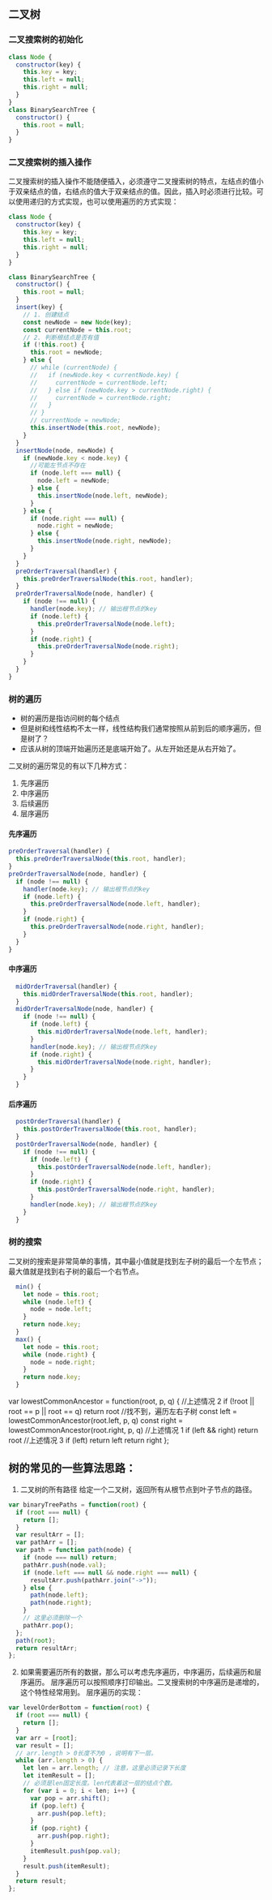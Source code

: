 ## 二叉树

### 二叉搜索树的初始化

```js
class Node {
  constructor(key) {
    this.key = key;
    this.left = null;
    this.right = null;
  }
}
class BinarySearchTree {
  constructor() {
    this.root = null;
  }
}
```

### 二叉搜索树的插入操作

二叉搜索树的插入操作不能随便插入，必须遵守二叉搜索树的特点，左结点的值小于双亲结点的值，右结点的值大于双亲结点的值。因此，插入时必须进行比较。可以使用递归的方式实现，也可以使用遍历的方式实现：

```js
class Node {
  constructor(key) {
    this.key = key;
    this.left = null;
    this.right = null;
  }
}

class BinarySearchTree {
  constructor() {
    this.root = null;
  }
  insert(key) {
    // 1. 创建结点
    const newNode = new Node(key);
    const currentNode = this.root;
    // 2. 判断根结点是否有值
    if (!this.root) {
      this.root = newNode;
    } else {
      // while (currentNode) {
      //   if (newNode.key < currentNode.key) {
      //     currentNode = currentNode.left;
      //   } else if (newNode.key > currentNode.right) {
      //     currentNode = currentNode.right;
      //   }
      // }
      // currentNode = newNode;
      this.insertNode(this.root, newNode);
    }
  }
  insertNode(node, newNode) {
    if (newNode.key < node.key) {
      //可能左节点不存在
      if (node.left === null) {
        node.left = newNode;
      } else {
        this.insertNode(node.left, newNode);
      }
    } else {
      if (node.right === null) {
        node.right = newNode;
      } else {
        this.insertNode(node.right, newNode);
      }
    }
  }
  preOrderTraversal(handler) {
    this.preOrderTraversalNode(this.root, handler);
  }
  preOrderTraversalNode(node, handler) {
    if (node !== null) {
      handler(node.key); // 输出根节点的key
      if (node.left) {
        this.preOrderTraversalNode(node.left);
      }
      if (node.right) {
        this.preOrderTraversalNode(node.right);
      }
    }
  }
}
```

### 树的遍历

- 树的遍历是指访问树的每个结点
- 但是树和线性结构不太一样，线性结构我们通常按照从前到后的顺序遍历，但是树了？
- 应该从树的顶端开始遍历还是底端开始了。从左开始还是从右开始了。

二叉树的遍历常见的有以下几种方式：

1. 先序遍历
2. 中序遍历
3. 后续遍历
4. 层序遍历

#### 先序遍历

```js
preOrderTraversal(handler) {
  this.preOrderTraversalNode(this.root, handler);
}
preOrderTraversalNode(node, handler) {
  if (node !== null) {
    handler(node.key); // 输出根节点的key
    if (node.left) {
      this.preOrderTraversalNode(node.left, handler);
    }
    if (node.right) {
      this.preOrderTraversalNode(node.right, handler);
    }
  }
}
```

#### 中序遍历

```js
  midOrderTraversal(handler) {
    this.midOrderTraversalNode(this.root, handler);
  }
  midOrderTraversalNode(node, handler) {
    if (node !== null) {
      if (node.left) {
        this.midOrderTraversalNode(node.left, handler);
      }
      handler(node.key); // 输出根节点的key
      if (node.right) {
        this.midOrderTraversalNode(node.right, handler);
      }
    }
  }
```

#### 后序遍历

```js
  postOrderTraversal(handler) {
    this.postOrderTraversalNode(this.root, handler);
  }
  postOrderTraversalNode(node, handler) {
    if (node !== null) {
      if (node.left) {
        this.postOrderTraversalNode(node.left, handler);
      }
      if (node.right) {
        this.postOrderTraversalNode(node.right, handler);
      }
      handler(node.key); // 输出根节点的key
    }
  }
```

### 树的搜索

二叉树的搜索是非常简单的事情，其中最小值就是找到左子树的最后一个左节点；最大值就是找到右子树的最后一个右节点。

```js
  min() {
    let node = this.root;
    while (node.left) {
      node = node.left;
    }
    return node.key;
  }
  max() {
    let node = this.root;
    while (node.right) {
      node = node.right;
    }
    return node.key;
  }
```

var lowestCommonAncestor = function(root, p, q) {
//上述情况 2
if (!root || root == p || root == q) return root
//找不到，遍历左右子树
const left = lowestCommonAncestor(root.left, p, q)
const right = lowestCommonAncestor(root.right, p, q)
//上述情况 1
if (left && right) return root
//上述情况 3
if (left) return left
return right
};

## 树的常见的一些算法思路：

1. 二叉树的所有路径
   给定一个二叉树，返回所有从根节点到叶子节点的路径。

```js
var binaryTreePaths = function(root) {
  if (root === null) {
    return [];
  }
  var resultArr = [];
  var pathArr = [];
  var path = function path(node) {
    if (node === null) return;
    pathArr.push(node.val);
    if (node.left === null && node.right === null) {
      resultArr.push(pathArr.join("->"));
    } else {
      path(node.left);
      path(node.right);
    }
    // 这里必须删除一个
    pathArr.pop();
  };
  path(root);
  return resultArr;
};
```

2. 如果需要遍历所有的数据，那么可以考虑先序遍历，中序遍历，后续遍历和层序遍历。
   层序遍历可以按照顺序打印输出。二叉搜索树的中序遍历是递增的，这个特性经常用到。
   层序遍历的实现：

```js
var levelOrderBottom = function(root) {
  if (root === null) {
    return [];
  }
  var arr = [root];
  var result = [];
  // arr.length > 0长度不为0 ，说明有下一层。
  while (arr.length > 0) {
    let len = arr.length; // 注意，这里必须记录下长度
    let itemResult = [];
    // 必须是len固定长度。len代表着这一层的结点个数。
    for (var i = 0; i < len; i++) {
      var pop = arr.shift();
      if (pop.left) {
        arr.push(pop.left);
      }
      if (pop.right) {
        arr.push(pop.right);
      }
      itemResult.push(pop.val);
    }
    result.push(itemResult);
  }
  return result;
};
```
